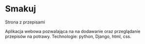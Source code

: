# Smakuj
Strona z przepisami

Aplikacja webowa pozwalająca na na dodawanie oraz przeglądanie przepisów na potrawy.
Technologie: python, Django, html, css.
